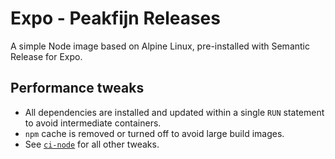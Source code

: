 # Expo - Peakfijn Releases

A simple Node image based on Alpine Linux, pre-installed with Semantic Release for Expo.

## Performance tweaks

- All dependencies are installed and updated within a single `RUN` statement to avoid intermediate containers.
- `npm` cache is removed or turned off to avoid large build images.
- See [`ci-node`](https://github.com/byCedric/Docker/tree/master/images/ci-node) for all other tweaks.
